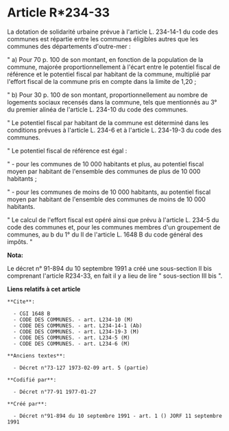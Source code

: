 # Article R*234-33

La dotation de solidarité urbaine prévue à l'article L. 234-14-1 du code des communes est répartie entre les communes
éligibles autres que les communes des départements d'outre-mer :

" a) Pour 70 p. 100 de son montant, en fonction de la population de la commune, majorée proportionnellement à l'écart entre
le potentiel fiscal de référence et le potentiel fiscal par habitant de la commune, multiplié par l'effort fiscal de la
commune pris en compte dans la limite de 1,20 ;

" b) Pour 30 p. 100 de son montant, proportionnellement au nombre de logements sociaux recensés dans la commune, tels que
mentionnés au 3° du premier alinéa de l'article L. 234-10 du code des communes.

" Le potentiel fiscal par habitant de la commune est déterminé dans les conditions prévues à l'article L. 234-6 et à
l'article L. 234-19-3 du code des communes.

" Le potentiel fiscal de référence est égal :

" - pour les communes de 10 000 habitants et plus, au potentiel fiscal moyen par habitant de l'ensemble des communes de plus
de 10 000 habitants ;

" - pour les communes de moins de 10 000 habitants, au potentiel fiscal moyen par habitant de l'ensemble des communes de
moins de 10 000 habitants.

" Le calcul de l'effort fiscal est opéré ainsi que prévu à l'article L. 234-5 du code des communes et, pour les communes
membres d'un groupement de communes, au b du 1° du II de l'article L. 1648 B du code général des impôts. "

**Nota:**

Le décret n° 91-894 du 10 septembre 1991 a créé une sous-section II bis comprenant l'article R234-33, en fait il y a lieu de
lire " sous-section III bis ".

**Liens relatifs à cet article**

	**Cite**:

	  - CGI 1648 B
	  - CODE DES COMMUNES. - art. L234-10 (M)
	  - CODE DES COMMUNES. - art. L234-14-1 (Ab)
	  - CODE DES COMMUNES. - art. L234-19-3 (M)
	  - CODE DES COMMUNES. - art. L234-5 (M)
	  - CODE DES COMMUNES. - art. L234-6 (M)

	**Anciens textes**:

	  - Décret n°73-127 1973-02-09 art. 5 (partie)

	**Codifié par**:

	  - Décret n°77-91 1977-01-27

	**Créé par**:

	  - Décret n°91-894 du 10 septembre 1991 - art. 1 () JORF 11 septembre 1991
